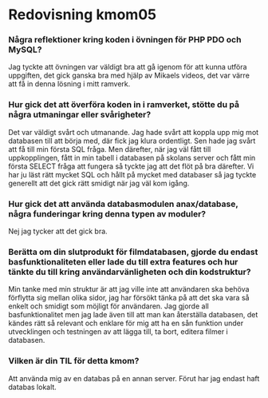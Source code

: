 ---
---
Redovisning kmom05
=========================

### Några reflektioner kring koden i övningen för PHP PDO och MySQL?
Jag tyckte att övningen var väldigt bra att gå igenom för att kunna utföra uppgiften, det gick ganska bra med hjälp av Mikaels videos, det var värre att få in denna lösning i mitt ramverk. 

### Hur gick det att överföra koden in i ramverket, stötte du på några utmaningar eller svårigheter?
Det var väldigt svårt och utmanande. Jag hade svårt att koppla upp mig mot databasen till att börja med, där fick jag klura ordentligt. Sen hade jag svårt att få till min första SQL fråga. Men därefter, när jag väl fått till uppkopplingen, fått in min tabell i databasen på skolans server och fått min första SELECT fråga att fungera så tyckte jag att det flöt på bra därefter. Vi har ju läst rätt mycket SQL och hållt på mycket med databaser så jag tyckte generellt att det gick rätt smidigt när jag väl kom igång.

### Hur gick det att använda databasmodulen anax/database, några funderingar kring denna typen av moduler?
Nej jag tycker att det gick bra.

### Berätta om din slutprodukt för filmdatabasen, gjorde du endast basfunktionaliteten eller lade du till extra features och hur tänkte du till kring användarvänligheten och din kodstruktur?
Min tanke med min struktur är att jag ville inte att användaren ska behöva förflytta sig mellan olika sidor, jag har försökt tänka på att det ska vara så enkelt och smidigt som möjligt för användaren. Jag gjorde all basfunktionalitet men jag lade även till att man kan återställa databasen, det kändes rätt så relevant och enklare för mig att ha en sån funktion under utvecklingen och testningen av att lägga till, ta bort, editera filmer i databasen.

### Vilken är din TIL för detta kmom?
Att använda mig av en databas på en annan server. Förut har jag endast haft databas lokalt.
